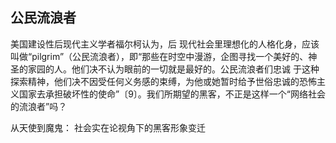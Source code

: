 ## 公民流浪者

美国建设性后现代主义学者福尔柯认为，后 现代社会里理想化的人格化身，应该叫做“pilgrim”（公民流浪者），即“那些在时空中漫游，企图寻找一个美好的、神圣的家园的人。他们决不认为眼前的一切就是最好的。公民流浪者们忠诚 于这种探索精神，他们决不因受任何义务感的束缚，为他或她暂时给予世俗忠诚的恐怖主义国家去承担破坏性的使命”〔9〕。我们所期望的黑客，不正是这样一个“网络社会的流浪者”吗？

从天使到魔鬼： 社会实在论视角下的黑客形象变迁
